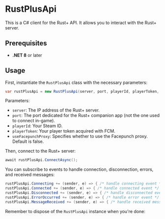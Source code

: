 # RustPlusApi

This is a C# client for the Rust+ API. It allows you to interact with the Rust+ server.

## Prerequisites

- **.NET 8** or later

## Usage

First, instantiate the `RustPlusApi` class with the necessary parameters:

```csharp
var rustPlusApi = new RustPlusApi(server, port, playerId, playerToken, useFacepunchProxy);
```

Parameters:

- `server`: The IP address of the Rust+ server.
- `port`: The port dedicated for the Rust+ companion app (not the one used to connect in-game).
- `playerId`: Your Steam ID.
- `playerToken`: Your player token acquired with FCM.
- `useFacepunchProxy`: Specifies whether to use the Facepunch proxy. Default is false.

Then, connect to the Rust+ server:

```csharp
await rustPlusApi.ConnectAsync();
```

You can subscribe to events to handle connection, disconnection, errors, and received messages:

```csharp
rustPlusApi.Connecting += (sender, e) => { /* handle connecting event */ };
rustPlusApi.Connected += (sender, e) => { /* handle connected event */ };
rustPlusApi.Disconnected += (sender, e) => { /* handle disconnected event */ };
rustPlusApi.ErrorOccurred += (sender, e) => { /* handle error event */ };
rustPlusApi.MessageReceived += (sender, e) => { /* handle received message event */ };
```

Remember to dispose of the `RustPlusApi` instance when you're done: